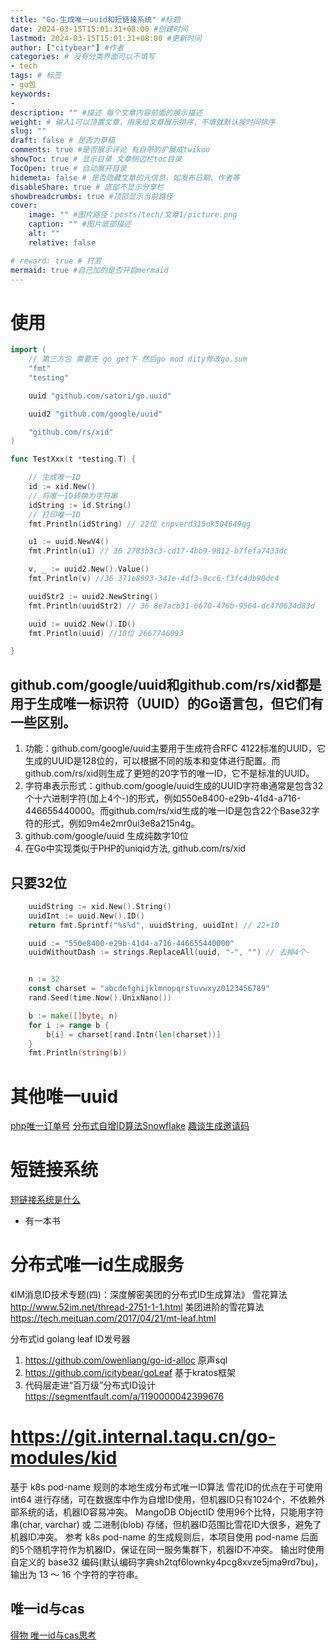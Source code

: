 ```yaml
---
title: "Go-生成唯一uuid和短链接系统" #标题
date: 2024-03-15T15:01:31+08:00 #创建时间
lastmod: 2024-03-15T15:01:31+08:00 #更新时间
author: ["citybear"] #作者
categories: # 没有分类界面可以不填写
- tech
tags: # 标签
- go包
keywords: 
- 
description: "" #描述 每个文章内容前面的展示描述
weight: # 输入1可以顶置文章，用来给文章展示排序，不填就默认按时间排序
slug: ""
draft: false # 是否为草稿
comments: true #是否展示评论 有自带的扩展成twikoo
showToc: true # 显示目录 文章侧边栏toc目录
TocOpen: true # 自动展开目录
hidemeta: false # 是否隐藏文章的元信息，如发布日期、作者等
disableShare: true # 底部不显示分享栏
showbreadcrumbs: true #顶部显示当前路径
cover:
    image: "" #图片路径：posts/tech/文章1/picture.png
    caption: "" #图片底部描述
    alt: ""
    relative: false

# reward: true # 打赏
mermaid: true #自己加的是否开启mermaid
---
```

# 使用
``` go
import (
	// 第三方包 需要先 go get下 然后go mod dity修改go.sum
	"fmt"
	"testing"

	uuid "github.com/satori/go.uuid"

	uuid2 "github.com/google/uuid"

	"github.com/rs/xid"
)

func TestXxx(t *testing.T) {

	// 生成唯一ID
	id := xid.New()
	// 将唯一ID转换为字符串
	idString := id.String()
	// 打印唯一ID
	fmt.Println(idString) // 22位 cnpverd315ok504649qg

	u1 := uuid.NewV4()
	fmt.Println(u1) // 36 2783b3c3-cd17-4bb9-9812-b7fefa7433dc

	v, _ := uuid2.New().Value()
	fmt.Println(v) //36 371e8993-341e-4df3-9cc6-f3fc4db90dc4

	uuidStr2 := uuid2.NewString()
	fmt.Println(uuidStr2) // 36 8e7acb31-6670-476b-9564-dc470634d83d

	uuid := uuid2.New().ID()
	fmt.Println(uuid) //10位 2667746093

}
```

## github.com/google/uuid和github.com/rs/xid都是用于生成唯一标识符（UUID）的Go语言包，但它们有一些区别。
1. 功能：github.com/google/uuid主要用于生成符合RFC 4122标准的UUID，它生成的UUID是128位的，可以根据不同的版本和变体进行配置。而github.com/rs/xid则生成了更短的20字节的唯一ID，它不是标准的UUID。
2. 字符串表示形式：github.com/google/uuid生成的UUID字符串通常是包含32个十六进制字符(加上4个-)的形式，例如550e8400-e29b-41d4-a716-446655440000。而github.com/rs/xid生成的唯一ID是包含22个Base32字符的形式，例如9m4e2mr0ui3e8a215n4g。
3. github.com/google/uuid 生成纯数字10位
4. 在Go中实现类似于PHP的uniqid方法, github.com/rs/xid

## 只要32位
``` go
	uuidString := xid.New().String()
	uuidInt := uuid.New().ID()
	return fmt.Sprintf("%s%d", uuidString, uuidInt) // 22+10

    uuid := "550e8400-e29b-41d4-a716-446655440000"
	uuidWithoutDash := strings.ReplaceAll(uuid, "-", "") // 去掉4个-


	n := 32
	const charset = "abcdefghijklmnopqrstuvwxyz0123456789"
	rand.Seed(time.Now().UnixNano())

	b := make([]byte, n)
	for i := range b {
		b[i] = charset[rand.Intn(len(charset))]
	}
	fmt.Println(string(b))
```

# 其他唯一uuid
[php唯一订单号](https://note.youdao.com/s/Zz9Be1I5)
[分布式自增ID算法Snowflake](https://note.youdao.com/s/7Wyf0sMf)
[趣谈生成邀请码](https://note.youdao.com/s/Kis2OPRZ)

# 短链接系统
[短链接系统是什么](https://juejin.cn/post/7350585600858898484?utm_source=gold_browser_extension)
- 有一本书
  
# 分布式唯一id生成服务
《IM消息ID技术专题(四)：深度解密美团的分布式ID生成算法》 雪花算法 http://www.52im.net/thread-2751-1-1.html
美团进阶的雪花算法  https://tech.meituan.com/2017/04/21/mt-leaf.html

分布式id golang leaf ID发号器
1. https://github.com/owenliang/go-id-alloc 原声sql
2. https://github.com/icitybear/goLeaf 基于kratos框架
3. 代码层走进“百万级”分布式ID设计 https://segmentfault.com/a/1190000042399676

# https://git.internal.taqu.cn/go-modules/kid
基于 k8s pod-name 规则的本地生成分布式唯一ID算法
	雪花ID的优点在于可使用 int64 进行存储，可在数据库中作为自增ID使用，但机器ID只有1024个，不依赖外部系统的话，机器ID容易冲突。
	MangoDB ObjectID 使用96个比特，只能用字符串(char, varchar) 或 二进制(blob) 存储，但机器ID范围比雪花ID大很多，避免了机器ID冲突。
	参考 k8s pod-name 的生成规则后，本项目使用 pod-name 后面的5个随机字符作为机器ID，保证在同一服务集群下，机器ID不冲突。
	输出时使用自定义的 base32 编码(默认编码字典sh2tqf6lownky4pcg8xvze5jma9rd7bu)，输出为 13 ～ 16 个字符的字符串。


## 唯一id与cas
[得物 唯一id与cas思考](https://segmentfault.com/a/1190000045260910)
